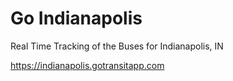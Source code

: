 # Go Indianapolis

Real Time Tracking of the Buses for Indianapolis, IN

https://indianapolis.gotransitapp.com
